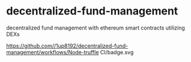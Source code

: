 # decentralized-fund-management
decentralized fund management with ethereum smart contracts utilizing DEXs

https://github.com//1up8192/decentralized-fund-management/workflows/Node-truffle CI/badge.svg
